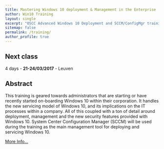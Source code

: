 ```yaml
---
title: Mastering Windows 10 deployment & Management in the Enterprise
author: Win10 Training 
layout: single
excerpt: "OSCC Advanced Windows 10 Deployment and SCCM/ConfigMgr training."
sitemap: false
permalink: /training/
author_profile: true
---
```


## Next class
4 days - **21-24/03/2017** - Leuven

## Abstract ##
This training is geared towards administrators that are starting or have recently started on-boarding Windows 10 within their corporation. It handles the new servicing model of Windows 10, and its implications on the IT processes within a company. All of this coupled with a ton of detail around deployment, management and the new security features provided with Windows 10.
System Center Configuration Manager (SCCM) will be used during the training as the main management tool for deploying and servicing Windows 10.

[More Info...](http://www.oscc.be/Blog/Post/15/Win10Deploymenttraining)